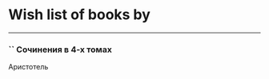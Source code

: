# Wish list of books by [](https://plus.google.com/u/0/113470696951401306980/)
---

### `` Сочинения в 4-х томах
Аристотель

